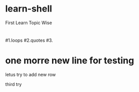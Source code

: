 # learn-shell
First Learn Topic Wise

# 
##
#1.loops
#2.quotes
#3.
# one morre new line for testing 

letus try to add new row

third try